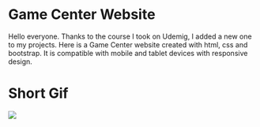 # Game Center Website

Hello everyone. Thanks to the course I took on Udemig, I added a new one to my projects. Here is a Game Center website created with html, css and bootstrap. It is compatible with mobile and tablet devices with responsive design.

# Short Gif

![](gamecenter.gif)
